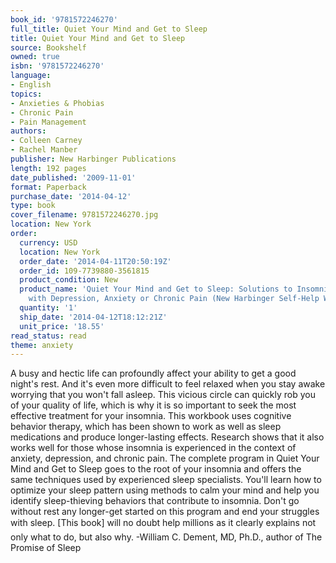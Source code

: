 ```yaml
---
book_id: '9781572246270'
full_title: Quiet Your Mind and Get to Sleep
title: Quiet Your Mind and Get to Sleep
source: Bookshelf
owned: true
isbn: '9781572246270'
language:
- English
topics:
- Anxieties & Phobias
- Chronic Pain
- Pain Management
authors:
- Colleen Carney
- Rachel Manber
publisher: New Harbinger Publications
length: 192 pages
date_published: '2009-11-01'
format: Paperback
purchase_date: '2014-04-12'
type: book
cover_filename: 9781572246270.jpg
location: New York
order:
  currency: USD
  location: New York
  order_date: '2014-04-11T20:50:19Z'
  order_id: 109-7739880-3561815
  product_condition: New
  product_name: 'Quiet Your Mind and Get to Sleep: Solutions to Insomnia for Those
    with Depression, Anxiety or Chronic Pain (New Harbinger Self-Help Workbook)'
  quantity: '1'
  ship_date: '2014-04-12T18:12:21Z'
  unit_price: '18.55'
read_status: read
theme: anxiety
---
```

A busy and hectic life can profoundly affect your ability to get a good night's rest. And it's even more difficult to feel relaxed when you stay awake worrying that you won't fall asleep. This vicious circle can quickly rob you of your quality of life, which is why it is so important to seek the most effective treatment for your insomnia.
This workbook uses cognitive behavior therapy, which has been shown to work as well as sleep medications and produce longer-lasting effects. Research shows that it also works well for those whose insomnia is experienced in the context of anxiety, depression, and chronic pain. The complete program in Quiet Your Mind and Get to Sleep goes to the root of your insomnia and offers the same techniques used by experienced sleep specialists.
You'll learn how to optimize your sleep pattern using methods to calm your mind and help you identify sleep-thieving behaviors that contribute to insomnia. Don't go without rest any longer-get started on this program and end your struggles with sleep.
[This book] will no doubt help millions as it clearly explains not only what to do, but also why.
-William C. Dement, MD, Ph.D., author of The Promise of Sleep

